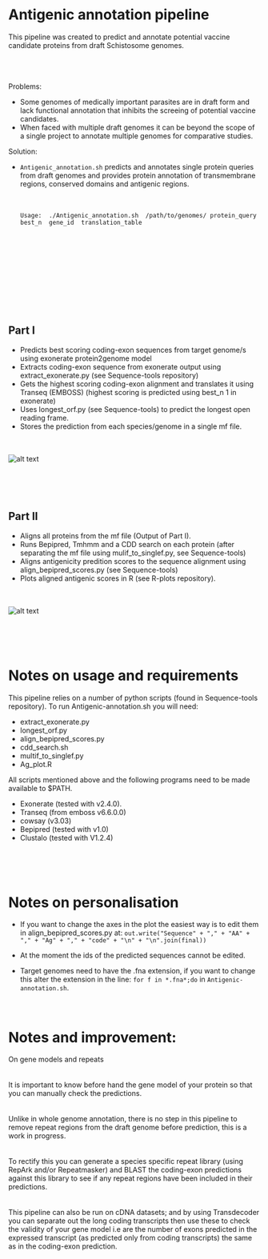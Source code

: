 
# Antigenic annotation pipeline

This pipeline was created to predict and annotate potential vaccine candidate proteins from draft Schistosome genomes.

<br /> <br /> <br /> 
Problems: 
* Some genomes of medically important parasites are in draft form and lack functional annotation that inhibits the screeing of potential vaccine candidates.
* When faced with multiple draft genomes it can be beyond the scope of a single project to annotate multiple genomes for comparative studies.

Solution: 
* `Antigenic_annotation.sh` predicts and annotates single protein queries from draft genomes and provides protein annotation of transmembrane regions, conserved domains and antigenic regions.<br /> <br /> <br /> 


      Usage:  ./Antigenic_annotation.sh  /path/to/genomes/ protein_query best_n  gene_id  translation_table


<br /> <br /> <br /> 
<br /> <br /> <br /> 
<br /> <br /> <br /> 

## Part I
* Predicts best scoring coding-exon sequences from target genome/s using exonerate protein2genome model
* Extracts coding-exon sequence from exonerate output using extract_exonerate.py (see Sequence-tools repository)
* Gets the highest scoring coding-exon alignment and translates it using Transeq (EMBOSS) (highest scoring is predicted using best_n 1 in exonerate)
* Uses longest_orf.py (see Sequence-tools) to predict the longest open reading frame.
* Stores the prediction from each species/genome in a single mf file.<br /> <br /> <br /> 

![alt text](https://github.com/camilla-eldridge/Antigenic-annotation-pipeline/blob/main/diagram/part_I.png)

<br /> <br /> <br /> 

## Part II
* Aligns all proteins from the mf file (Output of Part I).
* Runs Bepipred, Tmhmm and a CDD search on each protein (after separating the mf file using mulif_to_singlef.py, see Sequence-tools) 
* Aligns antigenicity predition scores to the sequence alignment using align_bepipred_scores.py (see Sequence-tools)
* Plots aligned antigenic scores in R (see R-plots repository).<br /> <br /> <br /> 


![alt text](https://github.com/camilla-eldridge/Antigenic-annotation-pipeline/blob/main/diagram/part_II.png)


<br /> <br /> <br /> 
# Notes on usage and requirements 

This pipeline relies on a number of python scripts (found in Sequence-tools repository). To run Antigenic-annotation.sh you will need:
 * extract_exonerate.py
 * longest_orf.py
 * align_bepipred_scores.py
 * cdd_search.sh
 * multif_to_singlef.py
 * Ag_plot.R

All scripts mentioned above and the following programs need to be made available to $PATH.
 * Exonerate (tested with v2.4.0).
 * Transeq (from emboss v6.6.0.0)
 * cowsay (v3.03)
 * Bepipred (tested with v1.0)
 * Clustalo (tested with V1.2.4)


<br /> <br /> <br />

# Notes on personalisation
 
* If you want to change the axes in the plot the easiest way is to edit them in align_bepipred_scores.py at:
            `out.write("Sequence" + "," + "AA" + "," + "Ag" + "," + "code" + "\n" + "\n".join(final))`
            
* At the moment the ids of the predicted sequences cannot be edited.

* Target genomes need to have the .fna extension, if you want to change this alter the extension in the line: `for f in *.fna*;do` in `Antigenic-annotation.sh`.
<br /> <br /> <br /> 


# Notes and improvement:

On gene models and repeats<br /> <br /> <br /> 
It is important to know before hand the gene model of your protein so that you can manually check the predictions. <br /> <br /> <br /> 
Unlike in whole genome annotation, there is no step in this pipeline to remove repeat regions from the draft genome before prediction, this is a work in progress. 
<br /> <br /> <br /> 
To rectify this you can generate a species specific repeat library (using RepArk and/or Repeatmasker) and BLAST the coding-exon predictions against this library  to see if any repeat regions have been included in their predictions. <br /> <br /> <br /> 
This pipeline can also be run on cDNA datasets; and by using Transdecoder you can separate out the long coding transcripts then use these to check the validity of your gene model i.e are the number of exons predicted in the expressed transcript (as predicted only from coding transcripts) the same as in the coding-exon prediction.
<br /> <br /> <br /> 










